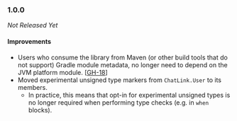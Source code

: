 ### 1.0.0

_Not Released Yet_

#### Improvements

- Users who consume the library from Maven (or other build tools that do not
  support) Gradle module metadata, no longer need to depend on the JVM platform
  module. [[GH-18](https://github.com/GW2ToolBelt/GW2ChatLinks/issues/18)]
- Moved experimental unsigned type markers from `ChatLink.User` to its members.
  - In practice, this means that opt-in for experimental unsigned types is no
    longer required when performing type checks (e.g. in `when` blocks).